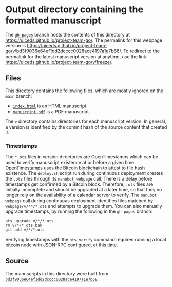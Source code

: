 # Output directory containing the formatted manuscript

The [`gh-pages`](https://github.com/uiceds/project-team-go/tree/gh-pages) branch hosts the contents of this directory at <https://uiceds.github.io/project-team-go/>.
The permalink for this webpage version is <https://uiceds.github.io/project-team-go/v/bd3f9036e64ef1dd2dcccc0028ace4197a1e7b68/>.
To redirect to the permalink for the latest manuscript version at anytime, use the link <https://uiceds.github.io/project-team-go/v/freeze/>.

## Files

This directory contains the following files, which are mostly ignored on the `main` branch:

+ [`index.html`](index.html) is an HTML manuscript.
+ [`manuscript.pdf`](manuscript.pdf) is a PDF manuscript.

The `v` directory contains directories for each manuscript version.
In general, a version is identified by the commit hash of the source content that created it.

### Timestamps

The `*.ots` files in version directories are OpenTimestamps which can be used to verify manuscript existence at or before a given time.
[OpenTimestamps](https://opentimestamps.org/) uses the Bitcoin blockchain to attest to file hash existence.
The `deploy.sh` script run during continuous deployment creates the `.ots` files through its `manubot webpage` call.
There is a delay before timestamps get confirmed by a Bitcoin block.
Therefore, `.ots` files are initially incomplete and should be upgraded at a later time, so that they no longer rely on the availability of a calendar server to verify.
The `manubot webpage` call during continuous deployment identifies files matched by `webpage/v/**/*.ots` and attempts to upgrade them.
You can also manually upgrade timestamps, by running the following in the `gh-pages` branch:

```shell
ots upgrade v/*/*.ots
rm v/*/*.ots.bak
git add v/*/*.ots
```

Verifying timestamps with the `ots verify` command requires running a local bitcoin node with JSON-RPC configured, at this time.

## Source

The manuscripts in this directory were built from
[`bd3f9036e64ef1dd2dcccc0028ace4197a1e7b68`](https://github.com/uiceds/project-team-go/commit/bd3f9036e64ef1dd2dcccc0028ace4197a1e7b68).
